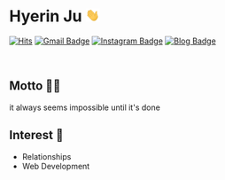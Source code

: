 
# Hyerin Ju <img src="https://github.com/jhr1494/jhr1494/blob/main/hello.gif?raw=true" width="25px">


[![Hits](https://hits.seeyoufarm.com/api/count/incr/badge.svg?url=https%3A%2F%2Fgithub.com%2Fjhr1494&count_bg=%23FFD5D5&title_bg=%23FF7575&icon=&icon_color=%23E7E7E7&title=VISIT&edge_flat=false)](https://hits.seeyoufarm.com)
[![Gmail Badge](https://img.shields.io/badge/Gmail-d14836?style=flat-square&logo=Gmail&logoColor=white&link=mailto:jhr1494@gmail.com)](mailto:jhr1494@gmail.com)
[![Instagram Badge](https://img.shields.io/badge/-Instagram-dd2a7b?style=flat-square&logo=instagram&logoColor=white&link=https://www.instagram.com/j_uuuuu82/)](https://www.instagram.com/j_uuuuu82/) 
[![Blog Badge](http://img.shields.io/badge/-Blog-brightgreen?style=flat-square&logo=bloglovin&logoColor=white&link=https://blog.naver.com/wngpfls)](https://blog.naver.com/wngpfls)

<br>

## Motto 🤹‍♀️
it always seems impossible until it's done

## Interest 👀
- Relationships
- Web Development
